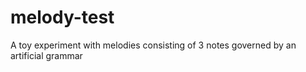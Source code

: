 # melody-test
A toy experiment with melodies consisting of 3 notes governed by an artificial grammar 

